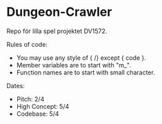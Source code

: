 # Dungeon-Crawler
Repo för lilla spel projektet DV1572.

Rules of code: 
- You may use any style of { /} except { code }. 
- Member variables are to start with "m_".
- Function names are to start with small character. 

Dates: 
- Pitch: 2/4
- High Concept: 5/4
- Codebase: 5/4

